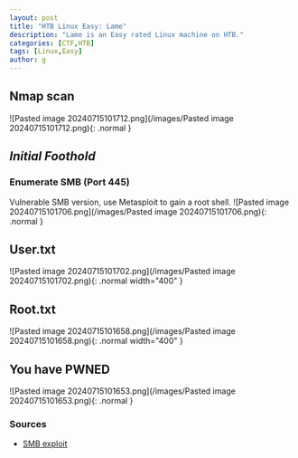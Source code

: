 ```yaml
---
layout: post
title: "HTB Linux Easy: Lame"
description: "Lame is an Easy rated Linux machine on HTB."
categories: [CTF,HTB]
tags: [Linux,Easy]
author: g
---
```


## Nmap scan

![Pasted image 20240715101712.png](/images/Pasted image 20240715101712.png){: .normal }

## _**Initial Foothold**_

### Enumerate SMB (Port 445)
Vulnerable SMB version, use Metasploit to gain a root shell.
![Pasted image 20240715101706.png](/images/Pasted image 20240715101706.png){: .normal }


## User.txt
![Pasted image 20240715101702.png](/images/Pasted image 20240715101702.png){: .normal width="400" }


## Root.txt
![Pasted image 20240715101658.png](/images/Pasted image 20240715101658.png){: .normal width="400" }


## You have PWNED
![Pasted image 20240715101653.png](/images/Pasted image 20240715101653.png){: .normal }


### Sources
- [SMB exploit](https://www.rapid7.com/db/modules/exploit/multi/samba/usermap_script/)